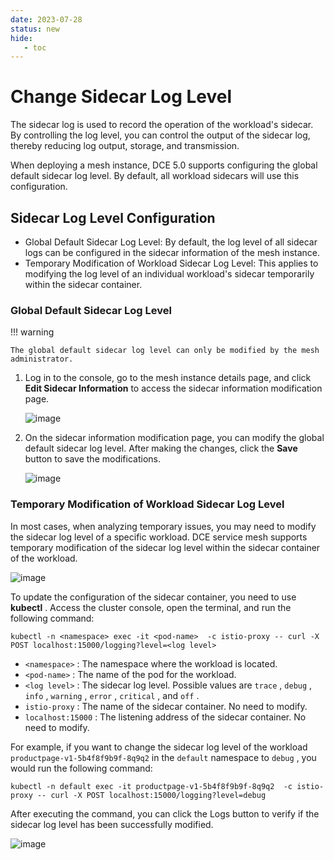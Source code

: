 ```yaml
---
date: 2023-07-28
status: new
hide:
   - toc
---
```


# Change Sidecar Log Level

The sidecar log is used to record the operation of the workload's sidecar. By controlling the log level, you can control the output of the sidecar log, thereby reducing log output, storage, and transmission.

When deploying a mesh instance, DCE 5.0 supports configuring the global default sidecar log level. By default, all workload sidecars will use this configuration.

## Sidecar Log Level Configuration

- Global Default Sidecar Log Level: By default, the log level of all sidecar logs can be configured in the sidecar information of the mesh instance.
- Temporary Modification of Workload Sidecar Log Level: This applies to modifying the log level of an individual workload's sidecar temporarily within the sidecar container.

### Global Default Sidecar Log Level

!!! warning

    The global default sidecar log level can only be modified by the mesh administrator.

1. Log in to the console, go to the mesh instance details page, and click __Edit Sidecar Information__
   to access the sidecar information modification page.

    ![image](https://docs.daocloud.io/daocloud-docs-images/docs/en/docs/mspider/images/sidecar-log-level-01.png)

2. On the sidecar information modification page, you can modify the global default sidecar log level.
   After making the changes, click the __Save__ button to save the modifications.

    ![image](https://docs.daocloud.io/daocloud-docs-images/docs/en/docs/mspider/images/sidecar-log-level-02.png)

### Temporary Modification of Workload Sidecar Log Level

In most cases, when analyzing temporary issues, you may need to modify the sidecar log level of a specific workload.
DCE service mesh supports temporary modification of the sidecar log level within the sidecar container of the workload.

![image](https://docs.daocloud.io/daocloud-docs-images/docs/en/docs/mspider/images/sidecar-log-level-03.png)

To update the configuration of the sidecar container, you need to use __kubectl__ .
Access the cluster console, open the terminal, and run the following command:

```shell
kubectl -n <namespace> exec -it <pod-name>  -c istio-proxy -- curl -X POST localhost:15000/logging?level=<log level>
```

- `<namespace>` : The namespace where the workload is located.
- `<pod-name>` : The name of the pod for the workload.
- `<log level>` : The sidecar log level. Possible values are `trace` , `debug` , `info` , `warning` , `error` , `critical` , and `off` .
- `istio-proxy` : The name of the sidecar container. No need to modify.
- `localhost:15000` : The listening address of the sidecar container. No need to modify.

For example, if you want to change the sidecar log level of the workload `productpage-v1-5b4f8f9b9f-8q9q2`
in the `default` namespace to `debug` , you would run the following command:

```shell
kubectl -n default exec -it productpage-v1-5b4f8f9b9f-8q9q2  -c istio-proxy -- curl -X POST localhost:15000/logging?level=debug
```

After executing the command, you can click the Logs button to verify if the sidecar log level has been successfully modified.

![image](https://docs.daocloud.io/daocloud-docs-images/docs/en/docs/mspider/images/sidecar-log-level-04.png)
